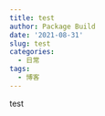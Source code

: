 ```yaml
---
title: test
author: Package Build
date: '2021-08-31'
slug: test
categories:
  - 日常
tags:
  - 博客
---
```

test